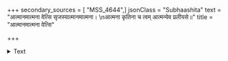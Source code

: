 +++
secondary_sources = [ "MSS_4644",]
jsonClass = "Subhaashita"
text = "आत्मानमात्मना वेत्सि सृजस्यात्मानमात्मना।  \nआत्मना कृतिना च त्वम् आत्मन्येव प्रलीयसे॥"
title = "आत्मानमात्मना वेत्सि"

+++

<details><summary>Text</summary>

आत्मानमात्मना वेत्सि सृजस्यात्मानमात्मना।  
आत्मना कृतिना च त्वम् आत्मन्येव प्रलीयसे॥
</details>

